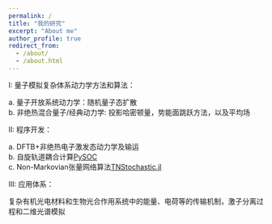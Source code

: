```yaml
---
permalink: /
title: "我的研究"
excerpt: "About me"
author_profile: true
redirect_from: 
  - /about/
  - /about.html
---
```


I: 量子模拟复杂体系动力学方法和算法：

a.	量子开放系统动力学：随机量子态扩散  
b.	非绝热混合量子/经典动力学: 投影哈密顿量，势能面跳跃方法，以及平均场  

II: 程序开发：

a.	DFTB+非绝热电子激发态动力学及输运  
b.	自旋轨道耦合计算[PySOC](https://github.com/jzpathfinder/pysoc)  
c.	Non-Markovian张量网络算法[TNStochastic.jl](https://github.com/jzpathfinder/TNStochastic.jl)  

III: 应用体系：

复杂有机光电材料和生物光合作用系统中的能量、电荷等的传输机制，激子分离过程和二维光谱模拟  

